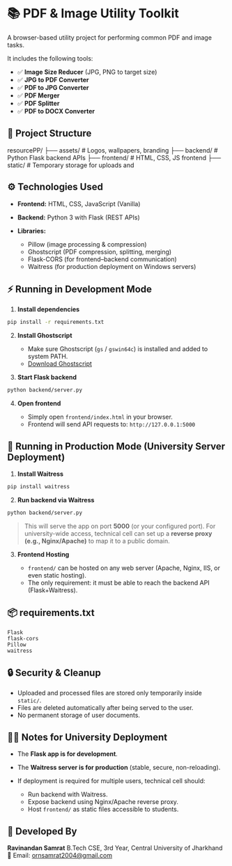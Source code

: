 # 📚 PDF & Image Utility Toolkit

A browser-based utility project for performing common PDF and image tasks.

It includes the following tools:

* ✅ **Image Size Reducer** (JPG, PNG to target size)
* ✅ **JPG to PDF Converter**
* ✅ **PDF to JPG Converter**
* ✅ **PDF Merger**
* ✅ **PDF Splitter**
* ✅ **PDF to DOCX Converter**

## 🧩 Project Structure

resourcePP/
├── assets/              # Logos, wallpapers, branding
├── backend/             # Python Flask backend APIs
├── frontend/            # HTML, CSS, JS frontend
├── static/              # Temporary storage for uploads and 

## ⚙ Technologies Used

* **Frontend:** HTML, CSS, JavaScript (Vanilla)
* **Backend:** Python 3 with Flask (REST APIs)
* **Libraries:**

  * Pillow (image processing & compression)
  * Ghostscript (PDF compression, splitting, merging)
  * Flask-CORS (for frontend–backend communication)
  * Waitress (for production deployment on Windows servers)


## ⚡ Running in Development Mode

1. **Install dependencies**

```bash
pip install -r requirements.txt
```

2. **Install Ghostscript**

   * Make sure Ghostscript (`gs` / `gswin64c`) is installed and added to system PATH.
   * [Download Ghostscript](https://www.ghostscript.com/download/gsdnld.html)

3. **Start Flask backend**

```bash
python backend/server.py
```

4. **Open frontend**

   * Simply open `frontend/index.html` in your browser.
   * Frontend will send API requests to: `http://127.0.0.1:5000`

## 🚀 Running in Production Mode (University Server Deployment)

1. **Install Waitress**

```bash
pip install waitress
```

2. **Run backend via Waitress**

```bash
python backend/server.py
```

> This will serve the app on port **5000** (or your configured port).
> For university-wide access, technical cell can set up a **reverse proxy (e.g., Nginx/Apache)** to map it to a public domain.

3. **Frontend Hosting**

   * `frontend/` can be hosted on any web server (Apache, Nginx, IIS, or even static hosting).
   * The only requirement: it must be able to reach the backend API (Flask+Waitress).

## 📦 requirements.txt

```
Flask
flask-cors
Pillow
waitress
```

## 🔒 Security & Cleanup

* Uploaded and processed files are stored only temporarily inside `static/`.
* Files are deleted automatically after being served to the user.
* No permanent storage of user documents.


## 👨‍🏫 Notes for University Deployment

* The **Flask app is for development**.
* The **Waitress server is for production** (stable, secure, non-reloading).
* If deployment is required for multiple users, technical cell should:

  * Run backend with Waitress.
  * Expose backend using Nginx/Apache reverse proxy.
  * Host `frontend/` as static files accessible to students.

## 🧠 Developed By

**Ravinandan Samrat**
B.Tech CSE, 3rd Year, Central University of Jharkhand
📧 Email: [ornsamrat2004@gmail.com](mailto:ornsamrat2004@gmail.com)
